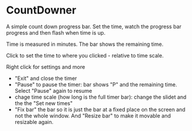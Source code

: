 # CountDowner
A simple count down progress bar. Set the time, watch the progress bar progress and then flash when time is up.

Time is measured in minutes. The bar shows the remaining time.

Click to set the time to where you clicked - relative to time scale.

Right click for settings and more
- "Exit" and close the timer
- "Pause" to pause the timer: bar shows "P" and the remaining time. Select "Pause" again to resume
- chage time scale (how long is the full timer bar): change the slidet and the the "Set new times"
- "Fix bar" the bar so it is just the bar at a fixed place on the screen and not the whole window. And "Resize bar" to make it movable and resizable again.
